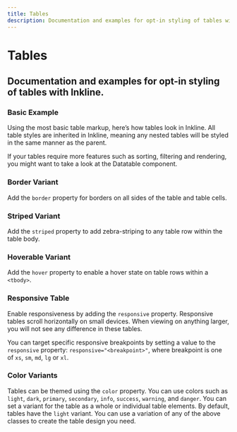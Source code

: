 ```yaml
---
title: Tables
description: Documentation and examples for opt-in styling of tables with Inkline. 
---
```


<script setup>
import * as examples from '../examples';
</script>

# Tables

## Documentation and examples for opt-in styling of tables with Inkline. 

### Basic Example
Using the most basic table markup, here’s how tables look in Inkline. All table styles are inherited in Inkline, meaning any nested tables will be styled in the same manner as the parent.

<example :component="examples.ITableBasicExample" :html="examples.ITableBasicExampleHTML"></example>

<i-alert color="info" class="_margin-top:1">
    <template #icon><i-icon icon="info" class="h4"></i-icon></template>
    <p>If your tables require more features such as sorting, filtering and rendering, you might want to take a look at the <router-link :to="{ name: 'docs-components-datatable-introduction' }">Datatable</router-link> component.</p>
</i-alert>


### Border Variant
Add the `border` property for borders on all sides of the table and table cells.

<example :component="examples.ITableBorderedExample" :html="examples.ITableBorderedExampleHTML"></example>

### Striped Variant
Add the `striped` property to add zebra-striping to any table row within the table body.

<example :component="examples.ITableStripedExample" :html="examples.ITableStripedExampleHTML"></example>

### Hoverable Variant
Add the `hover` property to enable a hover state on table rows within a `<tbody>`.

<example :component="examples.ITableHoverExample" :html="examples.ITableHoverExampleHTML"></example>

### Responsive Table
Enable responsiveness by adding the `responsive` property. Responsive tables scroll horizontally on small devices. When viewing on anything larger, you will not see any difference in these tables.

You can target specific responsive breakpoints by setting a value to the `responsive` property: `responsive="<breakpoint>"`, where breakpoint is one of `xs`, `sm`, `md`, `lg` or `xl`.

<example :component="examples.ITableResponsiveExample" :html="examples.ITableResponsiveExampleHTML"></example>

### Color Variants
Tables can be themed using the `color` property. You can use colors such as `light`, `dark`, `primary`, `secondary`, `info`, `success`, `warning`, and `danger`. You can set a variant for the table as a whole or individual table elements. By default, tables have the `light` variant. You can use a variation of any of the above classes to create the table design you need.

<example :component="examples.ITableColorVariantsExample" :html="examples.ITableColorVariantsExampleHTML"></example>
